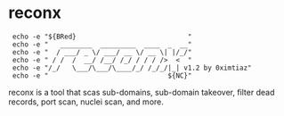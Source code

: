 # reconx

     echo -e "${BRed}                            "
     echo -e "   ________  _________  ____  _  __"
     echo -e "  / ___/ _ \/ ___/ __ \/ __ \| |/_/"
     echo -e " / /  /  __/ /__/ /_/ / / / />  <  "
     echo -e "/_/   \___/\___/\____/_/ /_/_/|_| v1.2 by 0ximtiaz"
     echo -e "                              ${NC}"

reconx is a tool that scas sub-domains, sub-domain takeover, filter dead records, port scan, nuclei scan, and more.

